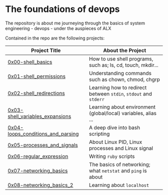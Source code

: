 # The foundations of devops
The repository is about me journeying through the basics of system engineering - devops - under the auspieces of ALX

Contained in the repo are the following projects:

| Project Title | About the Project |
| -------- | -------- |
| [0x00-shell_basics](./0x00-shell_basics) | How to use shell programs, such as; ls, cd, touch, mkdir... |
| [0x01-shell_permissions](./0x01-shell_permissions) | Understanding commands such as chown, chmod, chgrp |
| [0x02-shell_redirections](./0x02-shell_redirections) | Learning how to redirect between `stdin`, `stdout` and `stderr` |
| [0x03-shell_variables_expansions](./0x03-shell_variables_expansions) | Learning about environment (global/local) variables, alias ... |
| [0x04-loops_conditions_and_parsing](./0x04-loops_conditions_and_parsing) | A deep dive into bash scripting |
| [0x05-processes_and_signals](./0x05-processes_and_signals) | About Linux PID, Linux processes and Linux signal |
| [0x06-regular_expression](./0x06-regular_expression) | Writing `ruby` scripts |
| [0x07-networking_basics](./0x07-networking_basics) | The basics of networking; what `netstat` and `ping` is about |
| [0x08-networking_basics_2](./0x08-networking_basics_2) | Learning about `localhost` |
